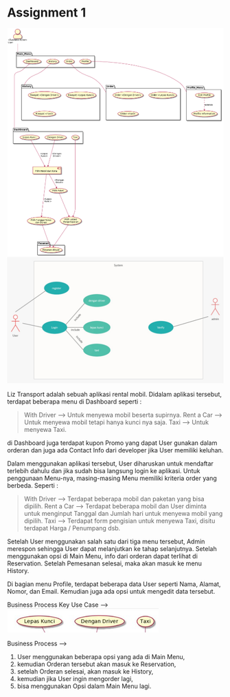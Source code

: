 # Assignment 1

<img src="./Diagram/Diagram-1.png">
<img src="./Diagram/Diagram-2.jpeg">


Liz Transport adalah sebuah aplikasi rental mobil. Didalam aplikasi tersebut, terdapat beberapa menu di Dashboard seperti :
> With Driver --> Untuk menyewa mobil beserta supirnya.
> Rent a Car --> Untuk menyewa mobil tetapi hanya kunci nya saja.
> Taxi --> Untuk menyewa Taxi.

di Dashboard juga terdapat kupon Promo yang dapat User gunakan dalam orderan dan juga ada Contact Info dari developer jika User memiliki keluhan.

Dalam menggunakan aplikasi tersebut, User diharuskan untuk mendaftar terlebih dahulu dan jika sudah bisa langsung login ke aplikasi.
Untuk penggunaan Menu-nya, masing-masing Menu memiliki kriteria order yang berbeda. Seperti :
> With Driver --> Terdapat beberapa mobil dan paketan yang bisa dipilih.
> Rent a Car --> Terdapat beberapa mobil dan User diminta untuk menginput Tanggal dan Jumlah hari untuk menyewa mobil yang dipilih.
> Taxi --> Terdapat form pengisian untuk menyewa Taxi, disitu terdapat Harga / Penumpang dsb.

Setelah User menggunakan salah satu dari tiga menu tersebut, Admin merespon sehingga User dapat melanjutkan ke tahap selanjutnya.
Setelah menggunakan opsi di Main Menu, info dari orderan dapat terlihat di Reservation. Setelah Pemesanan selesai, maka akan masuk ke menu History.

Di bagian menu Profile, terdapat beberapa data User seperti Nama, Alamat, Nomor, dan Email. Kemudian juga ada opsi untuk mengedit data tersebut.


Business Process Key Use Case -->
<img src="./Diagram/Key-Business.jpeg">

Business Process -->
1. User menggunakan beberapa opsi yang ada di Main Menu, 
2. kemudian Orderan tersebut akan masuk ke Reservation, 
3. setelah Orderan selesai, akan masuk ke History,
4. kemudian jika User ingin mengorder lagi,
5. bisa menggunakan Opsi dalam Main Menu lagi.

